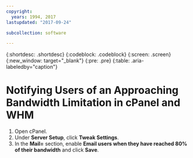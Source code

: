 ```yaml
---
copyright:
  years: 1994, 2017
lastupdated: "2017-09-24"

subcollection: software

---
```


{:shortdesc: .shortdesc}
{:codeblock: .codeblock}
{:screen: .screen}
{:new_window: target="_blank"}
{:pre: .pre}
{:table: .aria-labeledby="caption"}

# Notifying Users of an Approaching Bandwidth Limitation in cPanel and WHM

1. Open cPanel.
2. Under **Server Setup**, click **Tweak Settings**.
3. In the **Mail=** section, enable **Email users when they have reached 80% of their bandwidth** and click **Save**.
